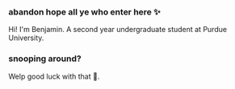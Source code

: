 ### abandon hope all ye who enter here ✨

Hi! I'm Benjamin. 
A second year undergraduate student at Purdue University.

### snooping around?

Welp good luck with that 🥴.

<!--
**Blobosle/Blobosle** is a ✨ _special_ ✨ repository because its `README.md` (this file) appears on your GitHub profile.

Here are some ideas to get you started:

- 🔭 I’m currently working on ...
- 🌱 I’m currently learning ...
- 👯 I’m looking to collaborate on ...
- 🤔 I’m looking for help with ...
- 💬 Ask me about ...
- 📫 How to reach me: ...
- 😄 Pronouns: ...
- ⚡ Fun fact: ...
-->
